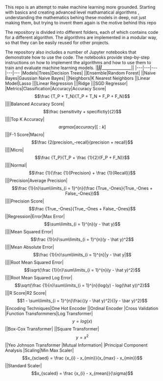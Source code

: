 This repo is an attempt to make machine learning more grounded. Starting with basics and creating advanced level mathamatical algorithms , understanding the mathematics behing these models in deep, not just making them, but trying to invent them again is the motive behind this repo

The repository is divided into different folders, each of which contains code for a different algorithm. The algorithms are implemented in a modular way, so that they can be easily reused for other projects.

The repository also includes a number of Jupyter notebooks that demonstrate how to use the code. The notebooks provide step-by-step instructions on how to implement the algorithms and how to use them to train and evaluate machine learning models.
|____________|_____________________||________________________||
|---|---|---|---|---
|Models|Trees|Decision Trees|
||Ensemble|Random Forest|
||Naive Bayes|Gaussian Naive Bayes|
||Neighbors|K Nearest Neighbors
||Linear Model|Lasso
|||Linear Regression
|||Ridge
|||SGD Regressor|
|Metrics|Classification|Accuracy|Accuracy Score|$$\frac {T_P + T_N}{T_P + T_N + F_P + F_N}$$
||||Balanced Accuracy Score|$$\frac {sensitivity + specifictiy}{2}$$
||||Top K Accuracy|$$argmax[accuracy][:k]$$
|||F-1 Score|Macro|$$\frac {2(precision_-recall}{precision + recall}$$
||||Micro|$$\frac {T_P}{T_P + \frac {1}{2}(F_P + F_N)}$$
||||Normal|$$\frac {1}{\frac {1}{Precision} + \frac {1}{Recall}}$$
|||Precision|Average Precision|$$\frac {1}{n}\sum\limits_{i = 1}^{n}(\frac {True_-Ones}{True_-Ones + False_-Ones})$$
||||Precision Score|$$\frac {True_-Ones}{True_-Ones + False_-Ones}$$
||Regression|Error|Max Error|$$\sum\limits_{i = 1}^{n}(y - \hat y)$$
||||Mean Squared Error|$$\frac {1}{n}\sum\limits_{i = 1}^{n}(y - \hat y)^2$$
||||Mean Absolute Error|$$\frac {1}{n}\sum\limits_{i = 1}^{n}|y - \hat y|$$
||||Root Mean Squared Error|$$\sqrt{\frac {1}{n}\sum\limits_{i = 1}^{n}(y - \hat y)^2}$$
||||Root Mean Squared Log Error|$$\sqrt{\frac {1}{n}\sum\limits_{i = 1}^{n}(log(y) - log(\hat y))^2}$$
|||R Score|R2 Score|$$1 - \sum\limits_{i = 1}^{n}\frac{(y - \hat y)^2}{(y - \bar y)^2}$$
|Encoding Techniques|One Hot Encoder
||Ordinal Encoder
|Cross Validation
|Function Transformmers|Log Transformer|$$y = log(x)$$
||Box-Cox Transformer|
||Square Transformer| $$y = x^2$$
||Yeo Johnson Transformer
|Mutual Information|
|Principal Component Analysis
|Scaling|Min Max Scaler|$$x_{sclaed} = \frac {x_{i} - x_{min}}{x_{max} - x_{min}}$$
||Standard Scaler|$$x_{scaled} = \frac {x_{i} - x_{mean}}{\sigma}$$
